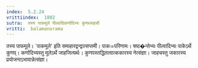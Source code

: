 ```yaml
---
index:  5.2.24
vrittiindex:  1802
sutra:  तस्य पाकमूले पील्वादिकर्णादिभ्यः कुणब्जाहचौ
vritti:  balamanorama 
---
```


तस्य पाफमूले। `पाकमूले' इति समाहारद्वन्द्वात्सप्तमी। पाकः=परिणामः। षष्ठ�न्तेभ्यः पील्वादिभ्यः पाकेऽर्थे कुणप्। कर्णादिभ्यस्तु मूलेऽर्थे जाहजित्यर्थः। कुणपस्तद्धितत्वात्ककारस्य नेत्संज्ञा। जाहचस्तु जकारस्य प्रयोजनाऽभावान्नेत्संज्ञा। 

